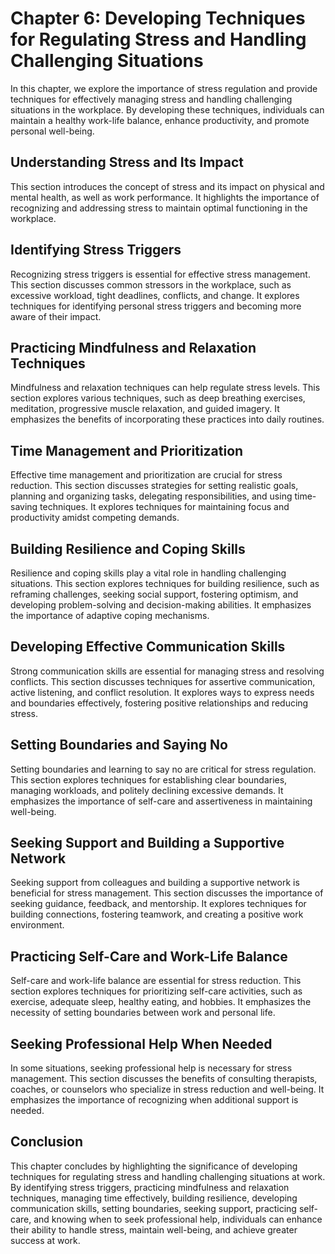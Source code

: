 Chapter 6: Developing Techniques for Regulating Stress and Handling Challenging Situations
==========================================================================================

In this chapter, we explore the importance of stress regulation and provide techniques for effectively managing stress and handling challenging situations in the workplace. By developing these techniques, individuals can maintain a healthy work-life balance, enhance productivity, and promote personal well-being.

Understanding Stress and Its Impact
-----------------------------------

This section introduces the concept of stress and its impact on physical and mental health, as well as work performance. It highlights the importance of recognizing and addressing stress to maintain optimal functioning in the workplace.

Identifying Stress Triggers
---------------------------

Recognizing stress triggers is essential for effective stress management. This section discusses common stressors in the workplace, such as excessive workload, tight deadlines, conflicts, and change. It explores techniques for identifying personal stress triggers and becoming more aware of their impact.

Practicing Mindfulness and Relaxation Techniques
------------------------------------------------

Mindfulness and relaxation techniques can help regulate stress levels. This section explores various techniques, such as deep breathing exercises, meditation, progressive muscle relaxation, and guided imagery. It emphasizes the benefits of incorporating these practices into daily routines.

Time Management and Prioritization
----------------------------------

Effective time management and prioritization are crucial for stress reduction. This section discusses strategies for setting realistic goals, planning and organizing tasks, delegating responsibilities, and using time-saving techniques. It explores techniques for maintaining focus and productivity amidst competing demands.

Building Resilience and Coping Skills
-------------------------------------

Resilience and coping skills play a vital role in handling challenging situations. This section explores techniques for building resilience, such as reframing challenges, seeking social support, fostering optimism, and developing problem-solving and decision-making abilities. It emphasizes the importance of adaptive coping mechanisms.

Developing Effective Communication Skills
-----------------------------------------

Strong communication skills are essential for managing stress and resolving conflicts. This section discusses techniques for assertive communication, active listening, and conflict resolution. It explores ways to express needs and boundaries effectively, fostering positive relationships and reducing stress.

Setting Boundaries and Saying No
--------------------------------

Setting boundaries and learning to say no are critical for stress regulation. This section explores techniques for establishing clear boundaries, managing workloads, and politely declining excessive demands. It emphasizes the importance of self-care and assertiveness in maintaining well-being.

Seeking Support and Building a Supportive Network
-------------------------------------------------

Seeking support from colleagues and building a supportive network is beneficial for stress management. This section discusses the importance of seeking guidance, feedback, and mentorship. It explores techniques for building connections, fostering teamwork, and creating a positive work environment.

Practicing Self-Care and Work-Life Balance
------------------------------------------

Self-care and work-life balance are essential for stress reduction. This section explores techniques for prioritizing self-care activities, such as exercise, adequate sleep, healthy eating, and hobbies. It emphasizes the necessity of setting boundaries between work and personal life.

Seeking Professional Help When Needed
-------------------------------------

In some situations, seeking professional help is necessary for stress management. This section discusses the benefits of consulting therapists, coaches, or counselors who specialize in stress reduction and well-being. It emphasizes the importance of recognizing when additional support is needed.

Conclusion
----------

This chapter concludes by highlighting the significance of developing techniques for regulating stress and handling challenging situations at work. By identifying stress triggers, practicing mindfulness and relaxation techniques, managing time effectively, building resilience, developing communication skills, setting boundaries, seeking support, practicing self-care, and knowing when to seek professional help, individuals can enhance their ability to handle stress, maintain well-being, and achieve greater success at work.

